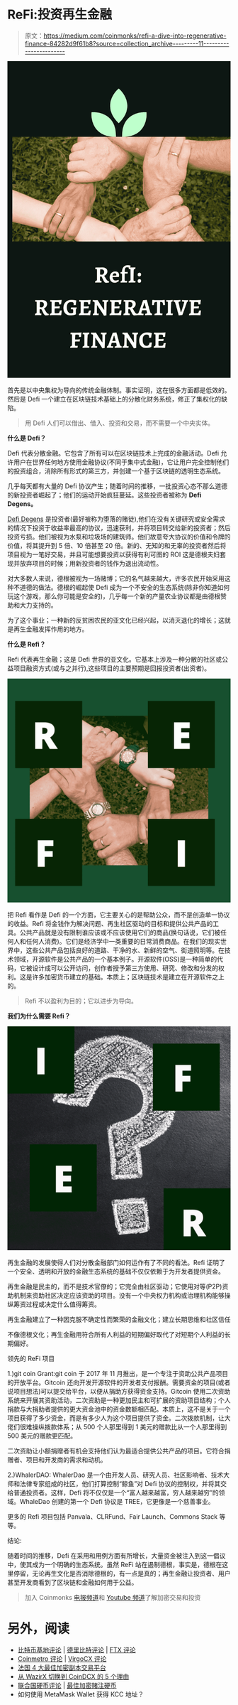 # ReFi:投资再生金融

> 原文：<https://medium.com/coinmonks/refi-a-dive-into-regenerative-finance-84282d9f61b8?source=collection_archive---------11----------------------->

![](img/0f3f956639ae9b18f42670efc9489a7a.png)

首先是以中央集权为导向的传统金融体制。事实证明，这在很多方面都是低效的。然后是 Defi 一个建立在区块链技术基础上的分散化财务系统，修正了集权化的缺陷。

> 用 Defi 人们可以借出、借入、投资和交易，而不需要一个中央实体。

**什么是 Defi？**

Defi 代表分散金融。它包含了所有可以在区块链技术上完成的金融活动。Defi 允许用户在世界任何地方使用金融协议(不同于集中式金融)，它让用户完全控制他们的投资组合，消除所有形式的第三方，并创建一个基于区块链的透明生态系统。

几乎每天都有大量的 Defi 协议产生；随着时间的推移，一批投资心态不那么道德的新投资者崛起了；他们的运动开始疯狂蔓延。这些投资者被称为 **Defi Degens。**

[Defi Degens](https://www.dazeddigital.com/art-photography/article/55263/1/degens-the-high-risk-crypto-traders-making-millions-from-nothing#:~:text=Shorthand%20for%20'degenerate'%2C%20it's,with%20a%20sense%20of%20pride.) 是投资者(最好被称为堕落的赌徒),他们在没有关键研究或安全需求的情况下投资于收益率最高的协议，迅速获利，并将项目转交给新的投资者；然后投资亏损。他们被视为水泵和垃圾场的建筑师。他们故意夸大协议的价值和令牌的价值，将其提升到 5 倍、10 倍甚至 20 倍。新的、无知的和无辜的投资者然后将项目视为一笔好交易，并且可能想要投资以获得有利可图的 ROI 这是德根夫妇套现并放弃项目的时候；用新投资者的钱作为退出流动性。

对大多数人来说，德根被视为一场赌博；它的名气越来越大，许多农民开始采用这种不道德的做法。德根的崛起使 Defi 成为一个不安全的生态系统(除非你知道如何玩这个游戏，那么你可能是安全的)，几乎每一个新的产量农业协议都是由德根赞助和大力支持的。

为了这个事业；一种新的反贫困农民的亚文化已经兴起，以消灭退化的增长；这就是再生金融发挥作用的地方。

**什么是 Refi？**

Refi 代表再生金融；这是 Defi 世界的亚文化。它基本上涉及一种分散的社区或公益项目融资方式(或与之并行),这些项目的主要预期是回报投资者(出资者)。

![](img/09595ccbffefff363d0c1a3ac7a538d0.png)

把 Refi 看作是 Defi 的一个方面，它主要关心的是帮助公众，而不是创造单一协议的收益。Refi 将金钱作为解决问题、再生社区驱动的目标和提供公共产品的工具。公共产品就是没有限制谁应该或不应该使用它们的商品(换句话说，它们被任何人和任何人消费)。它们是经济学中一类重要的日常消费商品。在我们的现实世界中，这些公共产品包括良好的道路、干净的水、新鲜的空气、街道照明等。在技术领域，开源软件是公共产品的一个基本例子。开源软件(OSS)是一种简单的代码，它被设计成可以公开访问，创作者授予第三方使用、研究、修改和分发的权利。这是许多加密货币建立的基础。本质上；区块链技术是建立在开源软件之上的。

> Refi 不以盈利为目的；它以进步为导向。

**我们为什么需要 Refi？**

![](img/59b002f97793e9098f35fed5ff68497b.png)

再生金融的发展使得人们对分散金融部门如何运作有了不同的看法。Refi 证明了一个安全、透明和开放的金融生态系统的基础不仅仅依赖于为开发者提供资金。

再生金融是民主的，而不是技术官僚的；它完全由社区驱动；它使用对等(P2P)资助机制来资助社区决定应该资助的项目。没有一个中央权力机构或治理机构能够操纵筹资过程或决定什么值得筹资。

再生金融建立了一种因克服不确定性而繁荣的金融文化；建立长期思维和社区信任

不像德根文化；再生金融用符合所有人利益的短期偏好取代了对短期个人利益的长期偏好。

领先的 ReFi 项目

1.)git coin Grant:git coin 于 2017 年 11 月推出，是一个专注于资助公共产品项目的开放平台。Gitcoin 还向开发开源软件的开发者支付报酬。需要资金的项目(或者说项目想法)可以提交给平台，以便从捐助方获得资金支持。Gitcoin 使用二次资助系统来开展其资助活动，二次资助是一种更加民主和可扩展的资助项目结构；个人捐款与大捐助者提供的更大资金池中的资金数额相匹配。本质上，这不是关于一个项目获得了多少资金，而是有多少人为这个项目提供了资金。二次拨款机制，让大佬们很难操纵拨款体系；从 500 个人那里得到 1 美元的赠款比从一个人那里得到 500 美元的赠款更匹配。

二次资助让小额捐赠者有机会支持他们认为最适合提供公共产品的项目。它符合捐赠者、项目和开发商的需求和动机。

2.)WhalerDAO: WhalerDao 是一个由开发人员、研究人员、社区影响者、技术大师和法律专家组成的社区，他们打算控制“鲸鱼”对 Defi 协议的控制权，并将其交给普通投资者。这样，Defi 将不仅仅是一个“富人越来越富，穷人越来越穷”的领域。WhaleDao 创建的第一个 Defi 协议是 TREE，它更像是一个慈善事业。

更多的 Refi 项目包括 Panvala、CLRFund、Fair Launch、Commons Stack 等等。

结论:

随着时间的推移，Defi 在采用和用例方面有所增长，大量资金被注入到这一倡议中，使其成为一个明确的生态系统。虽然 ReFi 站在遏制德根，事实是，德根在这里停留，无论再生文化是否消除德根的，有一点是真的；再生金融让投资者、用户甚至开发商看到了区块链和金融如何用于公益。

> 加入 Coinmonks [电报频道](https://t.me/coincodecap)和 [Youtube 频道](https://www.youtube.com/c/coinmonks/videos)了解加密交易和投资

# 另外，阅读

*   [比特币基地评论](/coinmonks/coinbase-review-6ef4e0f56064) | [德里比特评论](/coinmonks/deribit-review-options-fees-apis-and-testnet-2ca16c4bbdb2) | [FTX 评论](/coinmonks/ftx-crypto-exchange-review-53664ac1198f)
*   [Coinmetro 评论](https://coincodecap.com/coinmetro-review) | [VirgoCX 评论](https://coincodecap.com/virgocx-review)
*   [法国 4 大最佳加密副本交易平台](https://coincodecap.com/copy-trading-platforms-france)
*   [从 WazirX 切换到 CoinDCX 的 5 个理由](https://coincodecap.com/reasons-to-switch-from-wazirx-to-coindcx)
*   [联合国硬币评论](https://coincodecap.com/unocoin-review) | [最佳加密赌注硬币](https://coincodecap.com/best-crypto-staking-coins)
*   如何使用 MetaMask Wallet 获得 KCC 地址？